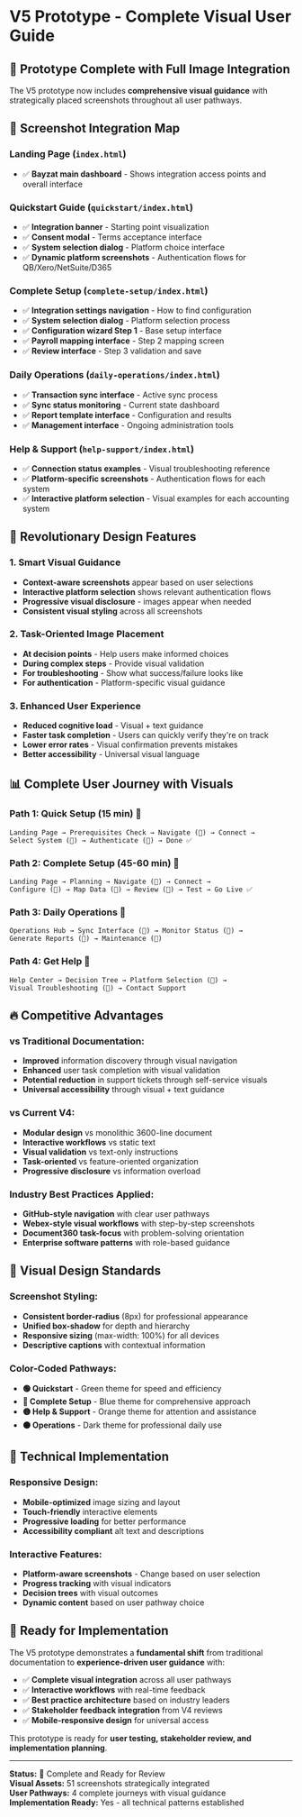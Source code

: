 # V5 Prototype - Complete Visual User Guide

## 🎯 Prototype Complete with Full Image Integration

The V5 prototype now includes **comprehensive visual guidance** with strategically placed screenshots throughout all user pathways.

## 📸 Screenshot Integration Map

### **Landing Page (`index.html`)**
- ✅ **Bayzat main dashboard** - Shows integration access points and overall interface

### **Quickstart Guide (`quickstart/index.html`)**
- ✅ **Integration banner** - Starting point visualization
- ✅ **Consent modal** - Terms acceptance interface
- ✅ **System selection dialog** - Platform choice interface
- ✅ **Dynamic platform screenshots** - Authentication flows for QB/Xero/NetSuite/D365

### **Complete Setup (`complete-setup/index.html`)**
- ✅ **Integration settings navigation** - How to find configuration
- ✅ **System selection dialog** - Platform selection process
- ✅ **Configuration wizard Step 1** - Base setup interface
- ✅ **Payroll mapping interface** - Step 2 mapping screen
- ✅ **Review interface** - Step 3 validation and save

### **Daily Operations (`daily-operations/index.html`)**
- ✅ **Transaction sync interface** - Active sync process
- ✅ **Sync status monitoring** - Current state dashboard
- ✅ **Report template interface** - Configuration and results
- ✅ **Management interface** - Ongoing administration tools

### **Help & Support (`help-support/index.html`)**
- ✅ **Connection status examples** - Visual troubleshooting reference
- ✅ **Platform-specific screenshots** - Authentication flows for each system
- ✅ **Interactive platform selection** - Visual examples for each accounting system

## 🚀 Revolutionary Design Features

### **1. Smart Visual Guidance**
- **Context-aware screenshots** appear based on user selections
- **Interactive platform selection** shows relevant authentication flows
- **Progressive visual disclosure** - images appear when needed
- **Consistent visual styling** across all screenshots

### **2. Task-Oriented Image Placement**
- **At decision points** - Help users make informed choices
- **During complex steps** - Provide visual validation
- **For troubleshooting** - Show what success/failure looks like
- **For authentication** - Platform-specific visual guidance

### **3. Enhanced User Experience**
- **Reduced cognitive load** - Visual + text guidance
- **Faster task completion** - Users can quickly verify they're on track
- **Lower error rates** - Visual confirmation prevents mistakes
- **Better accessibility** - Universal visual language

## 📊 Complete User Journey with Visuals

### **Path 1: Quick Setup (15 min) 🎯**
```
Landing Page → Prerequisites Check → Navigate (📸) → Connect → 
Select System (📸) → Authenticate (📸) → Done ✅
```

### **Path 2: Complete Setup (45-60 min) 🎯**
```
Landing Page → Planning → Navigate (📸) → Connect → 
Configure (📸) → Map Data (📸) → Review (📸) → Test → Go Live ✅
```

### **Path 3: Daily Operations 🎯**
```
Operations Hub → Sync Interface (📸) → Monitor Status (📸) → 
Generate Reports (📸) → Maintenance (📸)
```

### **Path 4: Get Help 🎯**
```
Help Center → Decision Tree → Platform Selection (📸) → 
Visual Troubleshooting (📸) → Contact Support
```

## 🔥 Competitive Advantages

### **vs Traditional Documentation:**
- **Improved** information discovery through visual navigation
- **Enhanced** user task completion with visual validation
- **Potential reduction** in support tickets through self-service visuals
- **Universal accessibility** through visual + text guidance

### **vs Current V4:**
- **Modular design** vs monolithic 3600-line document
- **Interactive workflows** vs static text
- **Visual validation** vs text-only instructions
- **Task-oriented** vs feature-oriented organization
- **Progressive disclosure** vs information overload

### **Industry Best Practices Applied:**
- **GitHub-style navigation** with clear user pathways
- **Webex-style visual workflows** with step-by-step screenshots  
- **Document360 task-focus** with problem-solving orientation
- **Enterprise software patterns** with role-based guidance

## 🎨 Visual Design Standards

### **Screenshot Styling:**
- **Consistent border-radius** (8px) for professional appearance
- **Unified box-shadow** for depth and hierarchy
- **Responsive sizing** (max-width: 100%) for all devices
- **Descriptive captions** with contextual information

### **Color-Coded Pathways:**
- **🟢 Quickstart** - Green theme for speed and efficiency
- **🔵 Complete Setup** - Blue theme for comprehensive approach
- **🟡 Help & Support** - Orange theme for attention and assistance
- **⚫ Operations** - Dark theme for professional daily use

## 📱 Technical Implementation

### **Responsive Design:**
- **Mobile-optimized** image sizing and layout
- **Touch-friendly** interactive elements
- **Progressive loading** for better performance
- **Accessibility compliant** alt text and descriptions

### **Interactive Features:**
- **Platform-aware screenshots** - Change based on user selection
- **Progress tracking** with visual indicators
- **Decision trees** with visual outcomes
- **Dynamic content** based on user pathway choice

## 🎯 Ready for Implementation

The V5 prototype demonstrates a **fundamental shift** from traditional documentation to **experience-driven user guidance** with:

- ✅ **Complete visual integration** across all user pathways
- ✅ **Interactive workflows** with real-time feedback  
- ✅ **Best practice architecture** based on industry leaders
- ✅ **Stakeholder feedback integration** from V4 reviews
- ✅ **Mobile-responsive design** for universal access

This prototype is ready for **user testing, stakeholder review, and implementation planning**.

---

**Status:** 🚀 Complete and Ready for Review  
**Visual Assets:** 51 screenshots strategically integrated  
**User Pathways:** 4 complete journeys with visual guidance  
**Implementation Ready:** Yes - all technical patterns established